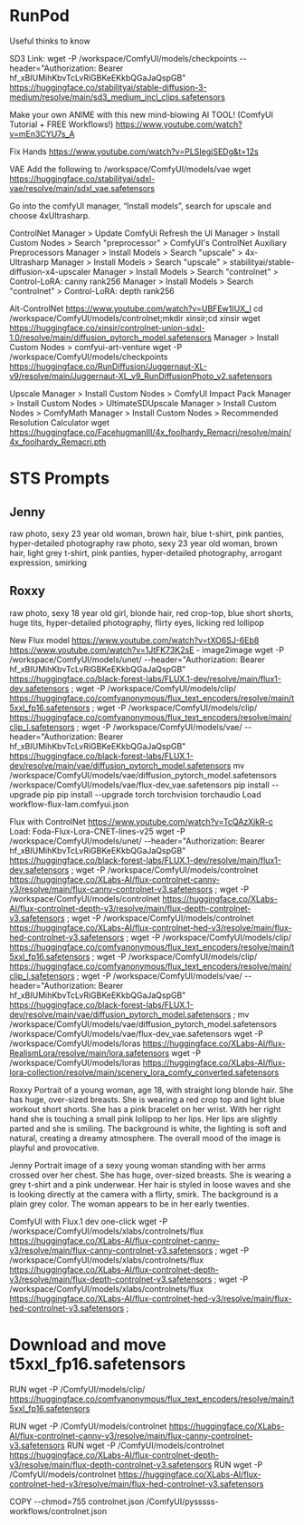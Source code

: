 # RunPod 

Useful thinks to know

SD3 Link:
wget -P /workspace/ComfyUI/models/checkpoints --header="Authorization: Bearer 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" https://huggingface.co/stabilityai/stable-diffusion-3-medium/resolve/main/sd3_medium_incl_clips.safetensors

Make your own ANIME with this new mind-blowing AI TOOL! (ComfyUI Tutorial + FREE Workflows!)
https://www.youtube.com/watch?v=mEn3CYU7s_A

Fix Hands
https://www.youtube.com/watch?v=PLSIegjSEDg&t=12s


VAE
Add the following to /workspace/ComfyUI/models/vae
wget https://huggingface.co/stabilityai/sdxl-vae/resolve/main/sdxl_vae.safetensors


Go into the comfyUI manager, “Install models”, search for upscale and choose 4xUltrasharp. 


ControlNet
Manager > Update ComfyUi
Refresh the UI
Manager > Install Custom Nodes > Search "preprocessor" > ComfyUI's ControlNet Auxiliary Preprocessors
Manager > Install Models > Search "upscale" > 4x-Ultrasharp
Manager > Install Models > Search "upscale" > stabilityai/stable-diffusion-x4-upscaler
Manager > Install Models > Search "controlnet" > Control-LoRA: canny rank256
Manager > Install Models > Search "controlnet" > Control-LoRA: depth rank256

Alt-ControlNet
https://www.youtube.com/watch?v=UBFEw1IUX_I
cd /workspace/ComfyUI/models/controlnet;mkdir xinsir;cd xinsir
wget https://huggingface.co/xinsir/controlnet-union-sdxl-1.0/resolve/main/diffusion_pytorch_model.safetensors
Manager > Install Custom Nodes > comfyui-art-venture
wget -P /workspace/ComfyUI/models/checkpoints https://huggingface.co/RunDiffusion/Juggernaut-XL-v9/resolve/main/Juggernaut-XL_v9_RunDiffusionPhoto_v2.safetensors



Upscale
Manager > Install Custom Nodes > ComfyUI Impact Pack
Manager > Install Custom Nodes > UltimateSDUpscale
Manager > Install Custom Nodes > ComfyMath
Manager > Install Custom Nodes > Recommended Resolution Calculator
wget https://huggingface.co/FacehugmanIII/4x_foolhardy_Remacri/resolve/main/4x_foolhardy_Remacri.pth



# STS Prompts

## Jenny
raw photo, sexy 23 year old woman, brown hair, blue t-shirt, pink panties, hyper-detailed photography
raw photo, sexy 23 year old woman, brown hair, light grey t-shirt, pink panties, hyper-detailed photography, arrogant expression, smirking

## Roxxy
raw photo, sexy 18 year old girl, blonde hair, red crop-top, blue short shorts, huge tits, hyper-detailed photography, flirty eyes, licking red lollipop


New Flux model
https://www.youtube.com/watch?v=tXO6SJ-6Eb8
https://www.youtube.com/watch?v=1JtFK73K2sE - image2image
wget -P /workspace/ComfyUI/models/unet/ --header="Authorization: Bearer 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" https://huggingface.co/black-forest-labs/FLUX.1-dev/resolve/main/flux1-dev.safetensors ; wget -P /workspace/ComfyUI/models/clip/ https://huggingface.co/comfyanonymous/flux_text_encoders/resolve/main/t5xxl_fp16.safetensors ; wget -P /workspace/ComfyUI/models/clip/ https://huggingface.co/comfyanonymous/flux_text_encoders/resolve/main/clip_l.safetensors ; wget -P /workspace/ComfyUI/models/vae/ --header="Authorization: Bearer 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" https://huggingface.co/black-forest-labs/FLUX.1-dev/resolve/main/vae/diffusion_pytorch_model.safetensors
mv /workspace/ComfyUI/models/vae/diffusion_pytorch_model.safetensors /workspace/ComfyUI/models/vae/flux-dev_vae.safetensors
pip install --upgrade pip
pip install --upgrade torch torchvision torchaudio
Load workflow-flux-lam.comfyui.json


Flux with ControlNet
https://www.youtube.com/watch?v=TcQAzXjkR-c
Load: Foda-Flux-Lora-CNET-lines-v25
wget -P /workspace/ComfyUI/models/unet/ --header="Authorization: Bearer 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" https://huggingface.co/black-forest-labs/FLUX.1-dev/resolve/main/flux1-dev.safetensors ;
wget -P /workspace/ComfyUI/models/controlnet https://huggingface.co/XLabs-AI/flux-controlnet-canny-v3/resolve/main/flux-canny-controlnet-v3.safetensors ; wget -P /workspace/ComfyUI/models/controlnet https://huggingface.co/XLabs-AI/flux-controlnet-depth-v3/resolve/main/flux-depth-controlnet-v3.safetensors ; wget -P /workspace/ComfyUI/models/controlnet https://huggingface.co/XLabs-AI/flux-controlnet-hed-v3/resolve/main/flux-hed-controlnet-v3.safetensors ;
wget -P /workspace/ComfyUI/models/clip/ https://huggingface.co/comfyanonymous/flux_text_encoders/resolve/main/t5xxl_fp16.safetensors ; wget -P /workspace/ComfyUI/models/clip/ https://huggingface.co/comfyanonymous/flux_text_encoders/resolve/main/clip_l.safetensors ; 
wget -P /workspace/ComfyUI/models/vae/ --header="Authorization: Bearer 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" https://huggingface.co/black-forest-labs/FLUX.1-dev/resolve/main/vae/diffusion_pytorch_model.safetensors ; mv /workspace/ComfyUI/models/vae/diffusion_pytorch_model.safetensors /workspace/ComfyUI/models/vae/flux-dev_vae.safetensors
wget -P /workspace/ComfyUI/models/loras https://huggingface.co/XLabs-AI/flux-RealismLora/resolve/main/lora.safetensors
wget -P /workspace/ComfyUI/models/loras https://huggingface.co/XLabs-AI/flux-lora-collection/resolve/main/scenery_lora_comfy_converted.safetensors

Roxxy
Portrait of a young woman, age 18, with straight long blonde hair. She has huge, over-sized breasts. She is wearing a red crop top and light blue workout short shorts. She has a pink bracelet on her wrist. With her right hand she is touching a small pink lollipop to her lips. Her lips are slightly parted and she is smiling. The background is white, the lighting is soft and natural, creating a dreamy atmosphere. The overall mood of the image is playful and provocative.

Jenny
Portrait image of a sexy young woman standing with her arms crossed over her chest. She has huge, over-sized breasts. She is wearing a grey t-shirt and a pink underwear. Her hair is styled in loose waves and she is looking directly at the camera with a flirty, smirk. The background is a plain grey color. The woman appears to be in her early twenties.



ComfyUI with Flux.1 dev one-click
wget -P /workspace/ComfyUI/models/xlabs/controlnets/flux https://huggingface.co/XLabs-AI/flux-controlnet-canny-v3/resolve/main/flux-canny-controlnet-v3.safetensors ; wget -P /workspace/ComfyUI/models/xlabs/controlnets/flux https://huggingface.co/XLabs-AI/flux-controlnet-depth-v3/resolve/main/flux-depth-controlnet-v3.safetensors ; wget -P /workspace/ComfyUI/models/xlabs/controlnets/flux https://huggingface.co/XLabs-AI/flux-controlnet-hed-v3/resolve/main/flux-hed-controlnet-v3.safetensors ;


# Download and move t5xxl_fp16.safetensors
RUN wget -P /ComfyUI/models/clip/ https://huggingface.co/comfyanonymous/flux_text_encoders/resolve/main/t5xxl_fp16.safetensors

RUN wget -P /ComfyUI/models/controlnet https://huggingface.co/XLabs-AI/flux-controlnet-canny-v3/resolve/main/flux-canny-controlnet-v3.safetensors
RUN wget -P /ComfyUI/models/controlnet https://huggingface.co/XLabs-AI/flux-controlnet-depth-v3/resolve/main/flux-depth-controlnet-v3.safetensors
RUN wget -P /ComfyUI/models/controlnet https://huggingface.co/XLabs-AI/flux-controlnet-hed-v3/resolve/main/flux-hed-controlnet-v3.safetensors

COPY --chmod=755 controlnet.json /ComfyUI/pysssss-workflows/controlnet.json
